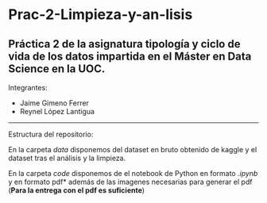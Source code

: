 # Prac-2-Limpieza-y-an-lisis
Práctica 2 de la asignatura tipología y ciclo de vida de los datos impartida en el Máster en Data Science en la UOC.
---
Integrantes:

- Jaime Gimeno Ferrer
- Reynel López Lantigua
---

Estructura del repositorio:

En la carpeta *data* disponemos del dataset en bruto obtenido de kaggle y el dataset tras el análisis y la limpieza.

En la carpeta *code* disponemos de el notebook de Python en formato *.ipynb* y en formato pdf* además de las imagenes necesarias para generar el pdf (**Para la entrega con el pdf es suficiente**)
